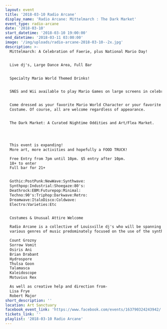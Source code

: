 ```yaml
---
layout: event
title: '2018-03-10 Radio Arcane'
display_name: 'Radio Arcane: Mittelmarch : The Dark Market'
event_type: radio-arcane
date: '2018-03-10'
start_datetime: '2018-03-10 19:00:00'
end_datetime: '2018-03-11 03:00:00'
image: '/img/uploads/radio-arcane-2018-03-10--2x.jpg'
description: >-
  Mittelmarch: A Celebration of Faerie, plus National Mario Day!


  Live dj's, Large Dance Area, Full Bar


  Specialty Mario World Themed Drinks!


  SNES and Wii available to play Mario Games on large screens in celebration!


  Come dressed as your favorite Mario World Character or your favorite Faerie
  Costume. Of course, all are welcome regardless of appearance.


  The Dark Market: A Curated Nightime Oddities and Art/Flea Market.




  This event is expanding!
  More art, more activities and hopefully a FOOD TRUCK!

  Free Entry from 7pm until 10pm. $5 entry after 10pm.
  18+ to enter
  Full bar for 21+


  Gothic:PostPunk:NewWave:Synthwave:
  Synthpop:Industrial:Shoegaze:80's:
  Deathrock:EBM:Futurepop:Minimal:
  Techno:90's:Triphop:Darkwave:Retro:
  Dreamwave:ItaloDisco:Coldwave:
  Electro:Varieties:Etc


  Costumes & Unusual Attire Welcome

  Radio Arcane is a collective of Louisville dj's who will be spanning across
  various genres of music predominately focused on the use of the synthesizer.

  Count Grozny
  Sorrow Vomit
  Osiris Ani
  Brian Drabant
  Hydrospore
  Thulsa Goon
  Talamasca
  Kaleidoscope
  Motuvius Rex

  As well as creative help and direction from-
  Lisa Frye
  Robert Major
short_description: ''
location: Art Sanctuary
facebook_event_link: 'https://www.facebook.com/events/163790324243942/'
tickets_link: ''
playlist: '2018-03-10 Radio Arcane'
---
```


